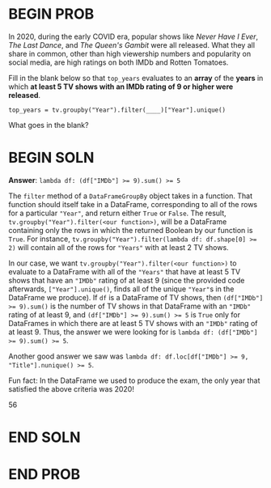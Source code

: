 # BEGIN PROB

In 2020, during the early COVID era, popular shows like *Never Have I
Ever*, *The Last Dance*, and *The Queen's Gambit* were all released.
What they all share in common, other than high viewership numbers and
popularity on social media, are high ratings on both IMDb and Rotten
Tomatoes.

Fill in the blank below so that `top_years` evaluates to an **array** of
the **years** in which **at least 5 TV shows with an IMDb rating of 9 or
higher were released**.

    top_years = tv.groupby("Year").filter(____)["Year"].unique()

What goes in the blank?

# BEGIN SOLN

**Answer**: `lambda df: (df["IMDb"] >= 9).sum() >= 5`

The `filter` method of a `DataFrameGroupBy` object takes in a function. That function should itself take in a DataFrame, corresponding to all of the rows for a particular `"Year"`, and return either `True` or `False`. The result, `tv.groupby("Year").filter(<our function>)`, will be a DataFrame containing only the rows in which the returned Boolean by our function is `True`. For instance, `tv.groupby("Year").filter(lambda df: df.shape[0] >= 2)` will contain all of the rows for `"Years"` with at least 2 TV shows.

In our case, we want `tv.groupby("Year").filter(<our function>)` to evaluate to a DataFrame with all of the `"Years"` that have at least 5 TV shows that have an `"IMDb"` rating of at least 9 (since the provided code afterwards, `["Year"].unique()`, finds all of the unique `"Year"`s in the DataFrame we produce). If `df` is a DataFrame of TV shows, then `(df["IMDb"] >= 9).sum()` is the number of TV shows in that DataFrame with an `"IMDb"` rating of at least 9, and `(df["IMDb"] >= 9).sum() >= 5` is `True` only for DataFrames in which there are at least 5 TV shows with an `"IMDb"` rating of at least 9. Thus, the answer we were looking for is `lambda df: (df["IMDb"] >= 9).sum() >= 5`.

Another good answer we saw was `lambda df: df.loc[df["IMDb"] >= 9, "Title"].nunique() >= 5`.

Fun fact: In the DataFrame we used to produce the exam, the only year that satisfied the above criteria was 2020!

<average>56</average>

# END SOLN

# END PROB